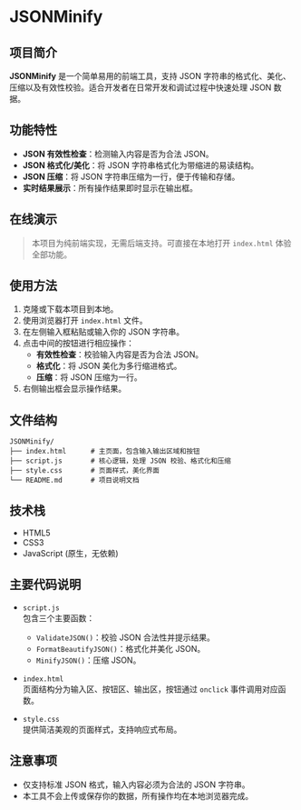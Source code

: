 # JSONMinify

## 项目简介

**JSONMinify** 是一个简单易用的前端工具，支持 JSON 字符串的格式化、美化、压缩以及有效性校验。适合开发者在日常开发和调试过程中快速处理 JSON 数据。

## 功能特性

- **JSON 有效性检查**：检测输入内容是否为合法 JSON。
- **JSON 格式化/美化**：将 JSON 字符串格式化为带缩进的易读结构。
- **JSON 压缩**：将 JSON 字符串压缩为一行，便于传输和存储。
- **实时结果展示**：所有操作结果即时显示在输出框。

## 在线演示

> 本项目为纯前端实现，无需后端支持。可直接在本地打开 `index.html` 体验全部功能。

## 使用方法

1. 克隆或下载本项目到本地。
2. 使用浏览器打开 `index.html` 文件。
3. 在左侧输入框粘贴或输入你的 JSON 字符串。
4. 点击中间的按钮进行相应操作：
   - **有效性检查**：校验输入内容是否为合法 JSON。
   - **格式化**：将 JSON 美化为多行缩进格式。
   - **压缩**：将 JSON 压缩为一行。
5. 右侧输出框会显示操作结果。

## 文件结构

```plaintext
JSONMinify/
├── index.html      # 主页面，包含输入输出区域和按钮
├── script.js       # 核心逻辑，处理 JSON 校验、格式化和压缩
├── style.css       # 页面样式，美化界面
└── README.md       # 项目说明文档
```

## 技术栈

- HTML5
- CSS3
- JavaScript (原生，无依赖)

## 主要代码说明

- `script.js`  
  包含三个主要函数：
  - `ValidateJSON()`：校验 JSON 合法性并提示结果。
  - `FormatBeautifyJSON()`：格式化并美化 JSON。
  - `MinifyJSON()`：压缩 JSON。

- `index.html`  
  页面结构分为输入区、按钮区、输出区，按钮通过 `onclick` 事件调用对应函数。

- `style.css`  
  提供简洁美观的页面样式，支持响应式布局。

## 注意事项

- 仅支持标准 JSON 格式，输入内容必须为合法的 JSON 字符串。
- 本工具不会上传或保存你的数据，所有操作均在本地浏览器完成。
